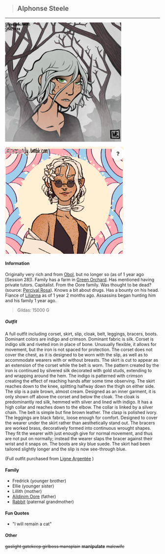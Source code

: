 >## Alphonse Steele

--- 

![alphonse_human](../../../Templates/images/alphonse-regular.png "Alphonse poor form")

![alphonse_human2](../../../Templates/images/alphonse-rich.png "Alphonse rich form")

#### Information

Originally very rich and from [Obol](../../Locations/Obol.md), but no longer so (as of 1 year ago \[Session 28\]). Family has a farm in [Green Orchard](../../Locations/Green%20Orchard.md). Has mentioned having private tutors. Capitalist. From the Oore family. Was thought to be dead? (source: [Percival Rosa](../NPCs/Percival%20Rosa.md)). Knows a bit about drugs. Has a bounty on his head. Fiance of [Lilianna](../NPCs/Lilianna.md) as of 1 year 2 months ago. Assassins began hunting him and his family 1 year ago.

>Gildas: 15000 G

##### Outfit

A full outfit including corset, skirt, slip, cloak, belt, leggings, bracers, boots. Dominant colors are indigo and crimson. Dominant fabric is silk. Corset is indigo silk and riveted iron in place of bone. Unusually flexible, it allows for movement, but the iron is not spaced for protection. The corset does not cover the chest, as it is designed to be worn with the slip, as well as to accommodate wearers with or without breasts. The skirt is cut to appear as an extension of the corset while the belt is worn. The pattern created by the iron is continued by silvered silk decorated with gold studs, extending to and wrapping around the hem. The indigo is patterned with crimson creating the effect of reaching hands after some time observing. The skirt reaches down to the knee, splitting halfway down the thigh on either side. The slip is a pale brown, almost cream. Designed as an inner garment, it is only shown off above the corset and below the cloak. The cloak is predominantly red silk, hemmed with silver and lined with indigo. It has a high collar and reaches down to the elbow. The collar is linked by a silver chain. The belt is simple but fine brown leather. The clasp is polished ivory. The leggings are black fabric, loose enough for comfort. Designed to cover the wearer under the skirt rather than aesthetically stand out. The bracers are worked brass, decoratively formed into continuous wrought shapes. They fit the wearer with just enough give for normal movement, and thus are not put on normally; instead the wearer slaps the bracer against their wrist and it snaps on. The boots are sky blue suede. The skirt had been tailored slightly longer and the slip is now see-through blue.

(Full outfit purchased from [Ligne Argentée](../../Locations/Siege%20Richesse.md#Ligne%20Argentée) )

#### Family

- Fredrick (younger brother)
- Ellie (younger sister)
- Lillith (mother)
- [Aildinim Oore](../NPCs/Aildinim%20Oore.md) (father)
- [Rabbit](../../Religion/Pantheon%20I/Rabbit.md) (paternal grandmother)

#### Fun Quotes

- "I will remain a cat" 

#### Other

~~gaslight gatekeep girlboss mansplain~~ **manipulate** ~~malewife~~
